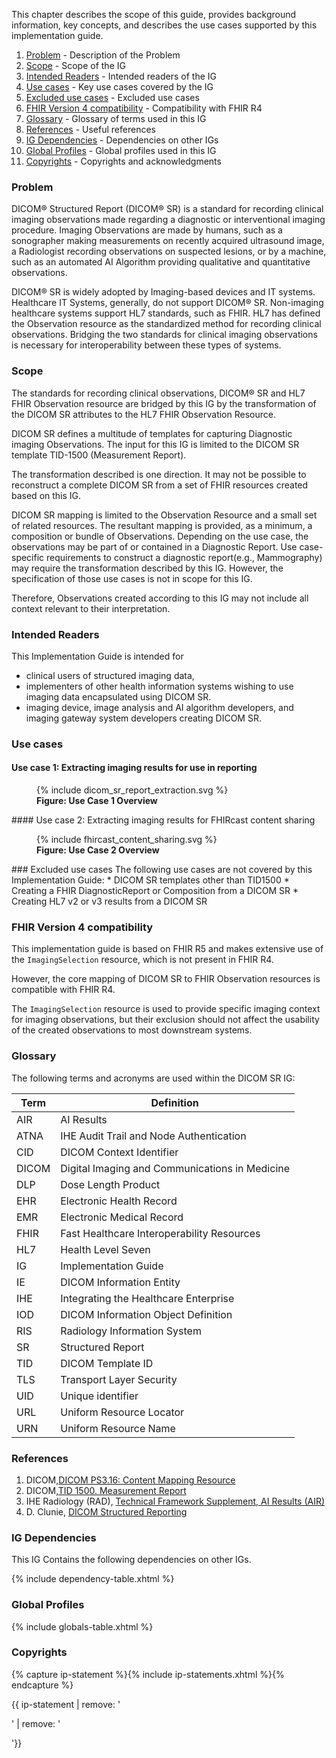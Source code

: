 This chapter describes the scope of this guide, provides background information, key concepts,
and describes the use cases supported by this implementation guide.

1. [Problem](#problem) - Description of the Problem
2. [Scope](#scope) - Scope of the IG
3. [Intended Readers](#intended-readers) - Intended readers of the IG
4. [Use cases](#use-cases) - Key use cases covered by the IG
5. [Excluded use cases](#excluded-use-cases) - Excluded use cases
6. [FHIR Version 4 compatibility](#fhir-version-4-compatibility) - Compatibility with FHIR R4
7. [Glossary](#glossary) - Glossary of terms used in this IG
8. [References](#references) - Useful references
9. [IG Dependencies](background.html#ig-dependencies) - Dependencies on other IGs
10. [Global Profiles](background.html#global-profiles) - Global profiles used in this IG
11. [Copyrights](background.html#copyrights) - Copyrights and acknowledgments

### Problem

DICOM® Structured Report (DICOM® SR) is a standard for recording clinical imaging observations made regarding a diagnostic or interventional imaging procedure. Imaging Observations are made by humans, such as a sonographer making measurements on recently acquired ultrasound image, a Radiologist recording observations on suspected lesions, or by a machine, such as an automated AI Algorithm providing qualitative and quantitative observations.

DICOM® SR is widely adopted by Imaging-based devices and IT systems. Healthcare IT Systems, generally, do not support DICOM® SR. Non-imaging healthcare systems support HL7 standards, such as FHIR. HL7 has defined the Observation resource as the standardized method for recording clinical observations. Bridging the two standards for clinical imaging observations is necessary for interoperability between these types of systems.

### Scope

The standards for recording clinical observations, DICOM® SR and HL7 FHIR Observation resource are bridged by this IG by the transformation of the DICOM SR attributes to the HL7 FHIR Observation Resource.

DICOM SR defines a multitude of templates for capturing Diagnostic imaging Observations. The input for this IG is limited to the DICOM SR template TID-1500 (Measurement Report).

The transformation described is one direction. It may not be possible to reconstruct a complete DICOM SR from a set of FHIR resources created based on this IG.

DICOM SR mapping is limited to the Observation Resource and a small set of related resources. The resultant mapping is provided, as a minimum, a composition or bundle of Observations. Depending on the use case, the observations may be part of or contained in a Diagnostic Report. Use case-specific requirements to construct a diagnostic report(e.g., Mammography) may require the transformation described by this IG. However, the specification of those use cases is not in scope for this IG.

Therefore, Observations created according to this IG may not include all context relevant to their interpretation.

### Intended Readers
This Implementation Guide is intended for

* clinical users of structured imaging data,
* implementers of other health information systems wishing to use imaging data encapsulated using DICOM SR.
* imaging device, image analysis and AI algorithm developers, and imaging gateway system developers creating DICOM SR.


### Use cases

#### Use case 1: Extracting imaging results for use in reporting
<figure>
  {% include dicom_sr_report_extraction.svg %}
  <figcaption><b>Figure: Use Case 1 Overview</b></figcaption>
  <p></p>
</figure>
#### Use case 2: Extracting imaging results for FHIRcast content sharing
<figure>
  {% include fhircast_content_sharing.svg %}
  <figcaption><b>Figure: Use Case 2 Overview</b></figcaption>
  <p></p>
</figure>
### Excluded use cases
The following use cases are not covered by this Implementation Guide:
* DICOM SR templates other than TID1500
* Creating a FHIR DiagnosticReport or Composition from a DICOM SR
* Creating HL7 v2 or v3 results from a DICOM SR

### FHIR Version 4 compatibility
This implementation guide is based on FHIR R5 and makes extensive use of the `ImagingSelection` resource, which is not present in FHIR R4.

However, the core mapping of DICOM SR to FHIR Observation resources is compatible with FHIR R4. 

The `ImagingSelection` resource is used to provide specific imaging context for imaging observations, but their exclusion should not affect the usability of the created observations to most downstream systems.

### Glossary

The following terms and acronyms are used within the DICOM SR IG:

| Term  | Definition                                     |
|-------|------------------------------------------------|
| AIR   | AI Results                                     |
| ATNA  | IHE Audit Trail and Node Authentication        |
| CID   | DICOM Context Identifier                       |
| DICOM | Digital Imaging and Communications in Medicine |
| DLP   | Dose Length Product                            |
| EHR   | Electronic Health Record                       |
| EMR   | Electronic Medical Record                      |
| FHIR  | Fast Healthcare Interoperability Resources     |
| HL7   | Health Level Seven                             |
| IG    | Implementation Guide                           |
| IE    | DICOM Information Entity                       |
| IHE   | Integrating the Healthcare Enterprise          |
| IOD   | DICOM Information Object Definition            |
| RIS   | Radiology Information System                   |
| SR    | Structured Report                              |
| TID   | DICOM Template ID                              |
| TLS   | Transport Layer Security                       |
| UID   | Unique identifier                              |
| URL   | Uniform Resource Locator                       |
| URN   | Uniform Resource Name                          |

### References

1. DICOM,[DICOM PS3.16: Content Mapping Resource](http://dicom.nema.org/medical/dicom/current/output/chtml/part16/PS3.16.html)
2. DICOM,[TID 1500\. Measurement Report](https://dicom.nema.org/medical/dicom/current/output/chtml/part16/chapter_A.html#sect_TID_1500)
3. IHE Radiology (RAD), [Technical Framework Supplement, AI Results (AIR)](https://www.ihe.net/uploadedFiles/Documents/Radiology/IHE_RAD_Suppl_AIR.pdf)
4. D. Clunie, [DICOM Structured Reporting](http://www.pixelmed.com/srbook.html)

### IG Dependencies

This IG Contains the following dependencies on other IGs.

{% include dependency-table.xhtml %}

### Global Profiles

{% include globals-table.xhtml %}

### Copyrights

{% capture ip-statement %}{% include ip-statements.xhtml %}{% endcapture %}

{{ ip-statement | remove: '<p>' | remove: '</p>'}}